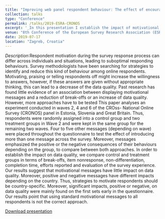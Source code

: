 ```yaml
---
title: "Improving web panel respondent behaviour: The effect of encouragement messages throughout the course of the survey"
collection: talks
type: "Conference"
permalink: /talks/2019-ESRA-CRONOS
excerpt: '_In this presentation I establish the impact of motivational messages in web surveys on data quality, using an experiment conducted in waves 2, 4 and 6 of the CROss-National Online Survey (CRONOS) panel_ [Read more](https://orioljbosch.github.io/publication/2019-ESRA-CRONOS)'
venue: "8th Conference of the European Survey Research Association (ESRA)"
date: 2019-07-17
location: "Zagreb, Croatia"
---
```


_Description_:Respondent motivation during the survey response process can differ across individuals and situations, leading to suboptimal responding behaviours. Survey methodologists have been searching for strategies to identify and reduce this kind of behaviour among online respondents. Motivating, praising or telling respondents off might increase the willingness to answers, however, if these answers are given without appropriate thinking, this can lead to a decrease of the data quality. Past research has found little evidence of an association between displaying motivational messages and a reduction of break-offs or an increase of data quality. However, more approaches have to be tested
This paper analyses an experiment conducted in waves 2, 4 and 6 of the CROss- National Online Survey (CRONOS) panel in Estonia, Slovenia and Great Britain. Thus, respondents were randomly assigned into a control group and two treatment groups in Wave 2 and were kept in the same group for the remaining two waves. Four to five other messages (depending on wave) were placed throughout the questionnaire to test the effect of introducing more than one message across the survey. Moreover, messages emphasized the positive or the negative consequences of their behaviours depending on the group, to compare between both approaches. In order to establish the impact on data quality, we compare control and treatment groups in terms of break-offs, item nonresponse, non-differentiation, completion time, efforts reported and evaluation of the survey experience. 
Our results suggest that motivational messages have little impact on data quality. Moreover, positive and negative messages have different impacts depending on the country. Thus, strategies to motivate respondents should be country-specific. Moreover, significant impacts, positive or negative, on data quality were mainly found on the first sets early in the questionnaire. Our results point that using standard motivational messages to all respondents is not the correct approach. 

[Download presentation](http://orioljbosch.github.io/files/Bosch_Oriol_CRONOS.pdf)
